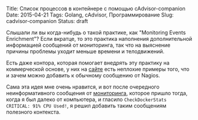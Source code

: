 Title: Список процессов в контейнере с помощью cAdvisor-companion
Date: 2015-04-21
Tags: Golang, cAdvisor, Программирование
Slug: cadvisor-companion
Status: draft

Слышали ли вы когда-нибудь о такой практике, как "Monitoring Events Enrichment"?
Если вкратце, то это практика наполнения дополнительной информацией сообщений
от мониторинга, так что на выяснение причины проблемы уходит меньше времени
и телодвижений.

Есть даже контора, которая помогает внедрять эту практику на коммерческой основе,
у них на [сайте](http://www.eventenrichment.com/) есть неплохие примеры того,
что и зачем можно добавить к обычному сообщению от Nagios.

Сама эта идея мне очень нравится, и вот после очередного неинформативного
сообщения от [мониторинга](http://bulimov.ru/it/check-cadvisor/),
которое пришло тогда, когда я был далеко от компьютера, и гласило
`CheckDockerStats CRITICAL: 91% CPU Used!`, я решил добавить
таким сообщениям полезного контекста.
